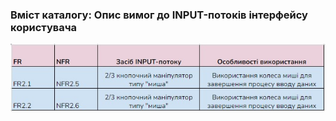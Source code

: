 ### Вміст каталогу: Опис вимог до INPUT-потоків інтерфейсу користувача
![](https://raw.githubusercontent.com/oleksandrblazhko/ai-212-omelchuk/laboratory_work_3/1-SoftwareRequirements/1.4-FuncNonFuncRequirements/1.4.5-NFRUserInterfaceINPUT/1.4.5-Table.jpg)
